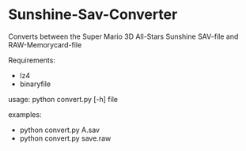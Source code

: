 # Sunshine-Sav-Converter
Converts between the Super Mario 3D All-Stars Sunshine SAV-file and RAW-Memorycard-file

Requirements:
* lz4
* binaryfile

usage: python convert.py [-h] file

examples:
* python convert.py A.sav
* python convert.py save.raw
